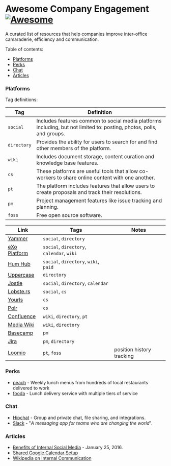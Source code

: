 # Awesome Company Engagement [![Awesome](https://cdn.rawgit.com/sindresorhus/awesome/d7305f38d29fed78fa85652e3a63e154dd8e8829/media/badge.svg)](https://github.com/sindresorhus/awesome)

A curated list of resources that help companies improve inter-office camaraderie, efficiency and communication.

Table of contents:

* [Platforms](#platforms)
* [Perks](#perks)
* [Chat](#chat)
* [Articles](#articles)

### Platforms

Tag definitions:

| Tag | Definition |
| ---- | ---- |
| `social` | Includes features common to social media platforms including, but not limited to: posting, photos, polls, and groups. |
| `directory` | Provides the ability for users to search for and find other members of the platform. |
| `wiki` | Includes document storage, content curation and knowledge base features. |
| `cs` | These platforms are useful tools that allow co-workers to share online content with one another. |
| `pt` | The platform includes features that allow users to create proposals and track their resolutions. |
| `pm` | Project management features like issue tracking and planning. |
| `foss` | Free open source software. |


| Link | Tags | Notes |
| ---- | ---- | ---- |
| [Yammer](https://www.yammer.com/owneriq.com/) | `social`, `directory` | |
| [eXo Platform](https://www.exoplatform.com/) | `social`, `directory`, `calendar`, `wiki` | |
| [Hum Hub](https://www.humhub.org/en) | `social`, `directory`, `wiki`, `paid` | |
| [Uppercase](https://apps.google.com/marketplace/app/mffgeijiafphbcpoblabidficbilhdpb) | `directory` | |
| [Jostle](https://www.jostle.me/) | `social`, `directory`, `calendar` | |
| [Lobste.rs](https://github.com/jcs/lobsters) | `social`, `cs` | |
| [Yourls](https://yourls.org/) | `cs` | |
| [Polr](https://github.com/cydrobolt/polr) | `cs` | |
| [Confluence](https://www.atlassian.com/software/confluence) | `wiki`, `directory`, `pt` | |
| [Media Wiki](https://www.mediawiki.org/wiki/MediaWiki) | `wiki`, `directory` | |
| [Basecamp](https://basecamp.com/) | `pm` | |
| [Jira](https://www.atlassian.com/software/jira) | `pm`, `directory` | |
| [Loomio](https://www.loomio.org/) | `pt`, `foss` | position history tracking |

### Perks

* [peach](https://www.peachd.com/) - Weekly lunch menus from hundreds of local restaurants delivered to work
* [fooda](https://www.fooda.com) - Lunch delivery service with multiple tiers of service

### Chat

* [Hipchat](https://hipchat.com/) - Group and private chat, file sharing, and integrations.
* [Slack](https://slack.com/) - "_A messaging app for teams who are changing the world_".

### Articles  

* [Benefits of Internal Social Media](http://www.apcoworldwide.com/blog/detail/apcoforum/2016/01/25/the-benefits-of-internal-social-media-engaged-employees) - January 25, 2016.
* [Shared Google Calendar Setup](https://support.google.com/a/answer/1626902?hl=en)
* [Wikipedia on Internal Communication](https://en.wikipedia.org/wiki/Internal_communications#Social_Media)
